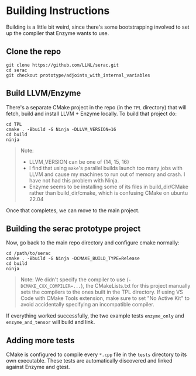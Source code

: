 # Building Instructions

Building is a little bit weird, since there's some bootstrapping involved to set up the compiler that Enzyme wants to use.

## Clone the repo

```
git clone https://github.com/LLNL/serac.git
cd serac
git checkout prototype/adjoints_with_internal_variables
```

## Build LLVM/Enzyme
There's a separate CMake project in the repo (in the `TPL` directory) that will fetch, build and install LLVM + Enzyme locally. 
To build that project do:

```
cd TPL
cmake . -Bbuild -G Ninja -DLLVM_VERSION=16
cd build
ninja
```

> Note:
>  - LLVM_VERSION can be one of {14, 15, 16}
>  - I find that using `make`'s parallel builds launch too many jobs with LLVM and cause my machines to run out of memory and crash. I have not had this problem with Ninja.
>  - Enzyme seems to be installing some of its files in build_dir/CMake rather than build_dir/cmake, which is confusing CMake on ubuntu 22.04

Once that completes, we can move to the main project.

## Building the serac prototype project
Now, go back to the main repo directory and configure cmake normally:

```
cd /path/to/serac
cmake . -Bbuild -G Ninja -DCMAKE_BUILD_TYPE=Release
cd build
ninja
```

> Note: We didn't specify the compiler to use (`-DCMAKE_CXX_COMPILER=...`), the CMakeLists.txt for this project manually sets the compilers to the
>   ones built in the TPL directory. If using VS Code with CMake Tools extension, make sure to set "No Active Kit" to avoid 
>   accidentally specifying an incompatible compiler.

If everything worked successfully, the two example tests `enzyme_only` and `enzyme_and_tensor` will build and link.

## Adding more tests
CMake is configured to compile every `*.cpp` file in the `tests` directory to its own executable. These tests are automatically
discovered and linked against Enzyme and gtest.
